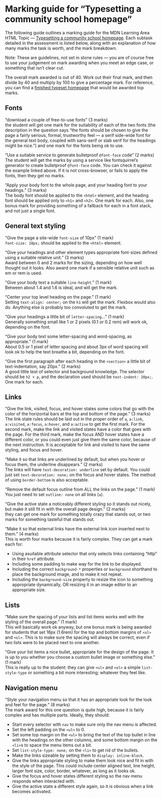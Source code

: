 Marking guide for “Typesetting a community school homepage”
===========================================================

The following guide outlines a marking guide for the MDN Learning Area HTML Topic — [Typesetting a community school homepage](https://developer.mozilla.org/en-US/Learn/CSS/Introduction_to_CSS/Fundamental_CSS_comprehension). Each subtask detailed in the assessment is listed below, along with an explanation of how many marks the task is worth, and the mark breakdown.

Note: These are guidelines, not set in stone rules — you are of course free to use your judgement on mark awarding when you meet an edge case, or something that isn’t clear cut.

The overall mark awarded is out of 40. Work out their final mark, and then divide by 40 and multiply by 100 to give a percentage mark. For reference, you can find a [finished typeset homepage](index.html) that would be awarded top marks.

Fonts
-----

 “download a couple of free-to-use fonts” (3 marks)   
the student will get one mark for the suitability of each of the two fonts (the description in the question says “the fonts should be chosen to give the page a fairly serious, formal, trustworthy feel — a serif side-wide font for the general text body, coupled with sans-serif or slab serif for the headings might be nice.”) and one mark for the fonts being ok to use.

 “Use a suitable service to generate bulletproof `@font-face` code” (2 marks)   
The student will get the marks by using a service like fontsquirrel’s generator to create bulletproof `@font-face` code. You can check it against the example linked above. If it is not cross-browser, or fails to apply the fonts, then they get no marks.

 “Apply your body font to the whole page, and your heading font to your headings.” (3 marks)   
The body font should be applied to the `<html>` element, and the heading font should be applied only to `<h1>` and `<h2>`. One mark for each. Also, one bonus mark for providing something of a fallback for each in a font stack, and not just a single font.

General text styling
--------------------

 “Give the page a site-wide `font-size` of 10px” (1 mark)   
`font-size: 10px;` should be applied to the `<html>` element.

 “Give your headings and other element types appropriate font-sizes defined using a suitable relative unit.” (3 marks)   
Award between 0 and 2 marks for the sizing, depending on how well thought out it looks. Also award one mark if a sensible relative unit such as em or rem is used.

 “Give your body text a suitable `line-height`.” (1 mark)   
Between about 1.4 and 1.6 is ideal, and will get the mark.

 “Center your top level heading on the page.” (1 mark)   
Setting `text-align: center;` on the `h1` will get the mark. Flexbox would also do. Anything else is probably too convoluted to get the mark.

 “Give your headings a little bit of `letter-spacing`…” (1 mark)   
Generally something small like 1 or 2 pixels (0.1 or 0.2 rem) will work ok, depending on the font.

 “Give your body text some letter-spacing and word-spacing, as appropriate.” (1 mark)   
About 0.5 or 1 pixel of letter spacing and about 3px of word spacing will look ok to help the text breathe a bit, depending on the font.

 “Give the first paragraph after each heading in the `<section>` a little bit of text-indentation, say 20px.” (2 marks)   
A good little test of selector and background knowledge. The selector should be `h2 + p`, and the declaration used should be `text-indent: 20px;`. One mark for each.

Links
-----

 “Give the link, visited, focus, and hover states some colors that go with the color of the horizontal bars at the top and bottom of the page.” (3 marks)   
The link state rules should be laid out in the proper order of `a`, `a:link`, `a:visited`, `a:focus`, `a:hover`, and `a:active` to get the first mark. For the second mark, make the link and visited states have a color that goes with the page. For the third mark, make the focus AND hover states have a different color, or you could even just give them the same color, because of the next instruction. It is acceptable for link and visited to have the same styling, and focus and hover.

 “Make it so that links are underlined by default, but when you hover or focus them, the underline disappears.” (2 marks)   
The links will have `text-decoration: underline` set by default. You could just set `text-decoration: none;` on the focus and hover states. The method of using `border-bottom` is also acceptable.

 “Remove the default focus outline from ALL the links on the page.” (1 mark)   
You just need to set `outline: none` on all links (`a`).

 “Give the active state a noticeably different styling so it stands out nicely, but make it still fit in with the overall page design.” (2 marks)   
they can get one mark for something totally crazy that stands out, or two marks for something tasteful that stands out.

 “Make it so that external links have the external link icon inserted next to them.” (4 marks)   
This is worth four marks because it is fairly complex. They can get a mark each for:

-   Using asuitable attribute selector that only selects links containing “http” in their `href` attribute.
-   Including some padding to make way for the link to be displayed.
-   Including the correct `background-*` properties or `background` shorthand to place the background image, and to make it not repeat.
-   Including the `background-size` property to resize the icon to something appropriate dynamically, OR resizing it in an image editor to an appropriate size.

Lists
-----

 “Make sure the spacing of your lists and list items works well with the styling of the overall page.” (1 mark)   
This will basically work ok anyway, but one bonus mark is being awarded for students that set 16px (1.6rem) for the top and bottom margins of `<ul>` and `<ol>`. This is to make sure the spacing will always be correct, even if two lists were to be placed next to one another.

 “Give your list items a nice bullet, appropriate for the design of the page. It is up to you whether you choose a custom bullet image or something else.” (1 mark)   
This is really up to the student: they can give `<ul>` and `<ol>` a simple `list-style-type` or something a bit more interesting; whatever they feel like.

Navigation menu
---------------

 “Style your navigation menu so that it has an appropriate look for the look and feel for the page.” (8 marks)   
The mark award for this one question is quite high, because it is fairly complex and has multiple parts. Ideally, they should:

-   Start every selector with `nav` to make sure only the nav menu is affected.
-   Set the left padding on the `<ul>` to 0.
-   Set some top margin on the `<ul>` to bring the text of the top bullet in line with the headings on the other columns, and some bottom margin on the `<li>`s to space the menu items out a bit.
-   Set `list-style-type: none;` on the `<li>` to get rid of the bullets.
-   Make the links sizeable by setting them to `display: inline-block`.
-   Give the links appropriate styling to make them look nice and fit in with the style of the page. This could include center aligned text, line height, larger font size, color, border, whatever, as long as it looks ok.
-   Give the focus and hover states different styling so the nav menu responds when interacted with.
-   Give the active state a different style again, so it is obvious when a link becomes activated.
